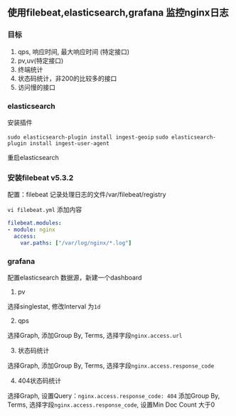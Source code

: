 ## 使用filebeat,elasticsearch,grafana 监控nginx日志

### 目标

1. qps, 响应时间, 最大响应时间 (特定接口)
2. pv,uv(特定接口)
3. 终端统计
4. 状态码统计，非200的比较多的接口
5. 访问慢的接口


### elasticsearch

安装插件

`sudo elasticsearch-plugin install ingest-geoip`
`sudo elasticsearch-plugin install ingest-user-agent`

重启elasticsearch

### 安装filebeat v5.3.2

配置：filebeat 记录处理日志的文件/var/filebeat/registry

`vi filebeat.yml` 添加内容

```yml
filebeat.modules:
- module: nginx
  access:
    var.paths: ["/var/log/nginx/*.log"]
```

### grafana

配置elasticsearch 数据源，新建一个dashboard

1. pv

选择singlestat, 修改Interval 为`1d`

2. qps

选择Graph, 添加Group By, Terms, 选择字段`nginx.access.url`

3. 状态码统计

选择Graph, 添加Group By, Terms, 选择字段`nginx.access.response_code`

4. 404状态码统计

选择Graph, 设置Query：`nginx.access.response_code: 404` 添加Group By, Terms, 选择字段`nginx.access.response_code`, 设置Min Doc Count 大于0